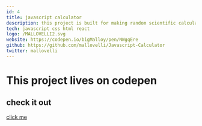 ```yaml
---
id: 4
title: javascript calculator
description: this project is built for making random scientific calculations on the web
tech: javascript css html react
logo: /MALLOVELLI2.svg
website: https://codepen.io/bigMalloy/pen/NWgqEre
github: https://github.com/mallovelli/Javascript-Calculator
twitter: mallovelli
---
```


# This project lives on codepen

## check it out

[click me](https://codepen.io/bigMalloy/pen/NWgqEre)

